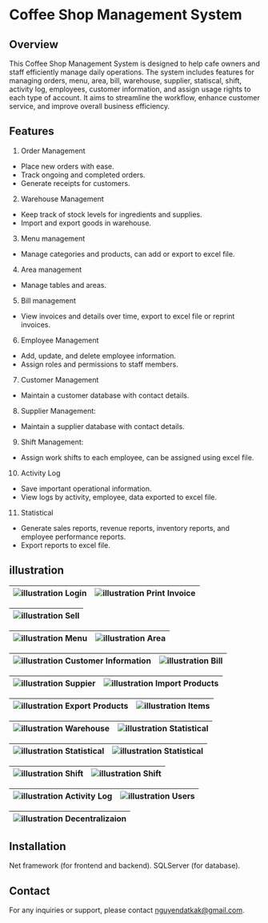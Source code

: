 # Coffee Shop Management System
## Overview
This Coffee Shop Management System is designed to help cafe owners and staff efficiently manage daily operations. The system includes features for managing orders, menu, area, bill, warehouse, supplier, statiscal, shift, activity log, employees, customer information, and assign usage rights to each type of account. It aims to streamline the workflow, enhance customer service, and improve overall business efficiency.

## Features
1. Order Management
- Place new orders with ease.
- Track ongoing and completed orders.
- Generate receipts for customers.

2. Warehouse Management
- Keep track of stock levels for ingredients and supplies.
- Import and export goods in warehouse.

3. Menu management
- Manage categories and products, can add or export to excel file.

4. Area management
- Manage tables and areas.

5. Bill management
- View invoices and details over time, export to excel file or reprint invoices.

6. Employee Management
- Add, update, and delete employee information.
- Assign roles and permissions to staff members.

7. Customer Management
- Maintain a customer database with contact details.

8. Supplier Management:
- Maintain a supplier database with contact details.

9. Shift Management:
- Assign work shifts to each employee, can be assigned using excel file.

10. Activity Log
- Save important operational information.
- View logs by activity, employee, data exported to excel file.

11. Statistical
- Generate sales reports, revenue reports, inventory reports, and employee performance reports.
- Export reports to excel file.

## illustration

![illustration](Images/login.png) Login | ![illustration](Images/print_invoice.png) Print Invoice |
|-|-|

![illustration](Images/sell.png) Sell |
|-|

![illustration](Images/menu.png) Menu | ![illustration](Images/area.png) Area |
|-|-|

![illustration](Images/customer.png) Customer Information | ![illustration](Images/bill.png) Bill |
|-|-|

![illustration](Images/supplier.png)  Suppier | ![illustration](Images/import.png) Import Products |
|-|-|

![illustration](Images/export.png) Export Products | ![illustration](Images/item.png) Items |
|-|-|

![illustration](Images/warehouse.png) Warehouse | ![illustration](Images/time_revenue.png) Statistical |
|-|-|

![illustration](Images/staff_revenue.png) Statistical | ![illustration](Images/warehouse_revenue.png) Statistical |
|-|-|

![illustration](Images/shift.png) Shift | ![illustration](Images/shift_111.png) Shift |
|-|-|

![illustration](Images/diary.png) Activity Log | ![illustration](Images/user.png) Users |
|-|-|

![illustration](Images/decentralization.png) Decentralizaion |
|-|

## Installation
Net framework (for frontend and backend).
SQLServer (for database).

## Contact
For any inquiries or support, please contact nguyendatkak@gmail.com.
